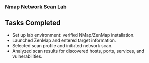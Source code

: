 ### Nmap Network Scan Lab

## Tasks Completed
- Set up lab environment: verified NMap/ZenMap installation.
- Launched ZenMap and entered target information.
-  Selected scan profile and initiated network scan.
- Analyzed scan results for discovered hosts, ports, services, and vulnerabilities.
